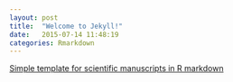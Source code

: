 ```yaml
---
layout: post
title:  "Welcome to Jekyll!"
date:   2015-07-14 11:48:19
categories: Rmarkdown
---
```


[Simple template for scientific manuscripts in R markdown](http://www.petrkeil.com/?p=2401)
